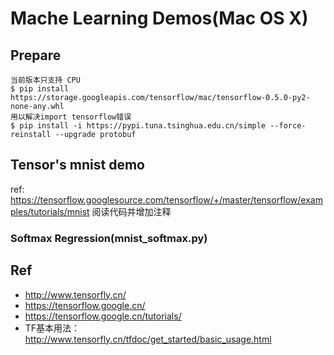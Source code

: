 # Mache Learning Demos(Mac OS X)

## Prepare
```
当前版本只支持 CPU
$ pip install https://storage.googleapis.com/tensorflow/mac/tensorflow-0.5.0-py2-none-any.whl
用以解决import tensorflow错误
$ pip install -i https://pypi.tuna.tsinghua.edu.cn/simple --force-reinstall --upgrade protobuf
```

## Tensor's mnist demo
ref: https://tensorflow.googlesource.com/tensorflow/+/master/tensorflow/examples/tutorials/mnist
阅读代码并增加注释
### Softmax Regression(mnist_softmax.py)

### 

## Ref
- http://www.tensorfly.cn/
- https://tensorflow.google.cn/
- https://tensorflow.google.cn/tutorials/
- TF基本用法：http://www.tensorfly.cn/tfdoc/get_started/basic_usage.html
